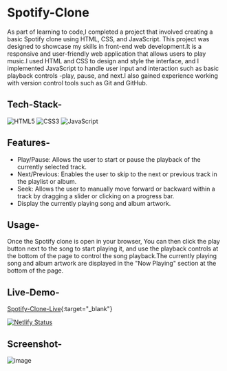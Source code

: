 # Spotify-Clone

As part of learning to code,I completed a project that involved creating a basic Spotify clone using HTML, CSS, and JavaScript. This project was designed to showcase my skills in front-end web development.It is a responsive and user-friendly web application that allows users to play music.I used HTML and CSS to design and style the interface, and I implemented JavaScript to handle user input and interaction such as basic playback controls -play, pause, and next.I also gained experience working with version control tools such as Git and GitHub.

## Tech-Stack-

<div align="left">
<img alt="HTML5" src="https://img.shields.io/badge/html5-%23E34F26.svg?style=for-the-badge&logo=html5&logoColor=white"/>
<img alt="CSS3" src="https://img.shields.io/badge/css3-%231572B6.svg?style=for-the-badge&logo=css3&logoColor=white"/> 
<img alt="JavaScript" src="https://img.shields.io/badge/javascript-%23323330.svg?style=for-the-badge&logo=javascript&logoColor=%23F7DF1E"/>
</div>

## Features-

- Play/Pause: Allows the user to start or pause the playback of the currently selected track.
- Next/Previous: Enables the user to skip to the next or previous track in the playlist or album.
- Seek: Allows the user to manually move forward or backward within a track by dragging a slider or clicking on a progress bar.
- Display the currently playing song and album artwork.

## Usage-

Once the Spotify clone is open in your browser, You can then click the play button next to the song to start playing it, and use the playback controls at the bottom of the page to control the song playback.The currently playing song and album artwork are displayed in the "Now Playing" section at the bottom of the page.

## Live-Demo-

[Spotify-Clone-Live](https://spotify-clone-javascript.netlify.app/){:target="_blank"}


[![Netlify Status](https://api.netlify.com/api/v1/badges/e37fba97-0766-4626-9212-06a9fa3e5f00/deploy-status?branch=main)](https://app.netlify.com/sites/animated-marshmallow-d90790/deploys)


## Screenshot-

![image](https://user-images.githubusercontent.com/48729682/222124168-70e510a9-0232-4c71-9939-cd7e8c512fcc.png)
